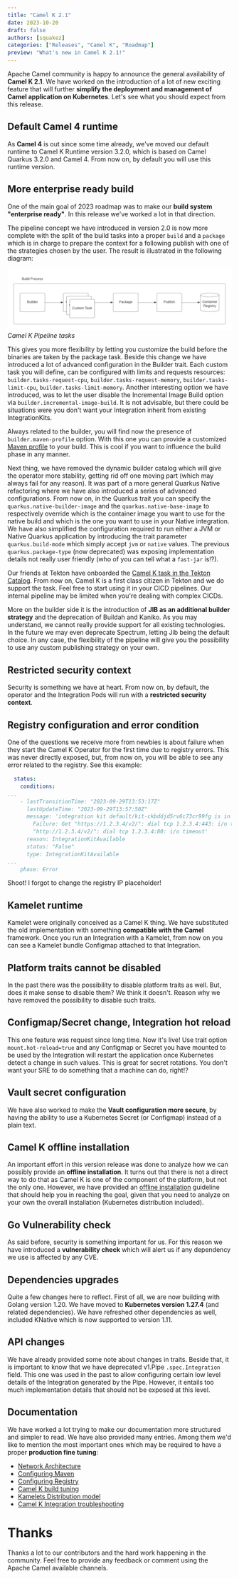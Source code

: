 ```yaml
---
title: "Camel K 2.1"
date: 2023-10-20
draft: false
authors: [squakez]
categories: ["Releases", "Camel K", "Roadmap"]
preview: "What's new in Camel K 2.1!"
---
```


Apache Camel community is happy to announce the general availability of **Camel K 2.1**. We have worked on the introduction of a lot of new exciting feature that will further **simplify the deployment and management of Camel application on Kubernetes**. Let's see what you should expect from this release.

## Default Camel 4 runtime

As **Camel 4** is out since some time already, we've moved our default runtime to Camel K Runtime version 3.2.0, which is based on Camel Quarkus 3.2.0 and Camel 4. From now on, by default you will use this runtime version.

## More enterprise ready build

One of the main goal of 2023 roadmap was to make our **build system "enterprise ready"**. In this release we've worked a lot in that direction.

The pipeline concept we have introduced in version 2.0 is now more complete with the split of the build tasks into a proper `build` and a `package` which is in charge to prepare the context for a following publish with one of the strategies chosen by the user. The result is illustrated in the following diagram:

![Camel K Pipeline tasks](camel_k_pipeline.png)
_Camel K Pipeline tasks_

This gives you more flexibility by letting you customize the build before the binaries are taken by the package task. Beside this change we have introduced a lot of advanced configuration in the Builder trait. Each custom task you will define, can be configured with limits and requests resources: `builder.tasks-request-cpu`, `builder.tasks-request-memory`, `builder.tasks-limit-cpu`, `builder.tasks-limit-memory`.
Another interesting option we have introduced, was to let the user disable the Incremental Image Build option via `builder.incremental-image-build`. It is not advisable, but there could be situations were you don't want your Integration inherit from existing IntegrationKits.

Always related to the builder, you will find now the presence of `builder.maven-profile` option. With this one you can provide a customized [Maven profile](https://maven.apache.org/guides/introduction/introduction-to-profiles.html#profiles-in-poms) to your build. This is cool if you want to influence the build phase in any manner.

Next thing, we have removed the dynamic builder catalog which will give the operator more stability, getting rid off one moving part (which may always fail for any reason). It was part of a more general Quarkus Native refactoring where we have also introduced a series of advanced configurations. From now on, in the Quarkus trait you can specify the `quarkus.native-builder-image` and the `quarkus.native-base-image` to respectively override which is the container image you want to use for the native build and which is the one you want to use in your Native integration.
We have also simplified the configuration required to run either a JVM or Native Quarkus application by introducing the trait parameter `quarkus.build-mode` which simply accept `jvm` or `native` values. The previous `quarkus.package-type` (now deprecated) was exposing implementation details not really user friendly (who of you can tell what a `fast-jar` is!?).

Our friends at Tekton have onboarded the [Camel K task in the Tekton Catalog](https://hub.tekton.dev/tekton/task/kamel-run). From now on, Camel K is a first class citizen in Tekton and we do support the task. Feel free to start using it in your CICD pipelines. Our internal pipeline may be limited when you're dealing with complex CICDs.

More on the builder side it is the introduction of **JIB as an additional builder strategy** and the deprecation of Buildah and Kaniko. As you may understand, we cannot really provide support for all existing technologies. In the future we may even deprecate Spectrum, letting Jib being the default choice. In any case, the flexibility of the pipeline will give you the possibility to use any custom publishing strategy on your own.

## Restricted security context

Security is something we have at heart. From now on, by default, the operator and the Integration Pods will run with a **restricted security context**.

## Registry configuration and error condition

One of the questions we receive more from newbies is about failure when they start the Camel K Operator for the first time due to registry errors. This was never directly exposed, but, from now on, you will be able to see any error related to the registry. See this example:

```yaml
  status:
    conditions:
...
    - lastTransitionTime: "2023-09-29T13:53:17Z"
      lastUpdateTime: "2023-09-29T13:57:50Z"
      message: 'integration kit default/kit-ckbddjd5rv6c73cr99fg is in state "Error".
        Failure: Get "https://1.2.3.4/v2/": dial tcp 1.2.3.4:443: i/o timeout; Get
        "http://1.2.3.4/v2/": dial tcp 1.2.3.4:80: i/o timeout'
      reason: IntegrationKitAvailable
      status: "False"
      type: IntegrationKitAvailable
...
    phase: Error
```
Shoot! I forgot to change the registry IP placeholder!

## Kamelet runtime

Kamelet were originally conceived as a Camel K thing. We have substituted the old implementation with something **compatible with the Camel** framework. Once you run an Integration with a Kamelet, from now on you can see a Kamelet bundle Configmap attached to that Integration.

## Platform traits cannot be disabled

In the past there was the possibility to disable platform traits as well. But, does it make sense to disable them? We think it doesn't. Reason why we have removed the possibility to disable such traits.

## Configmap/Secret change, Integration hot reload

This one feature was request since long time. Now it's live! Use trait option `mount.hot-reload=true` and any Configmap or Secret you have mounted to be used by the Integration will restart the application once Kubernetes detect a change in such values. This is great for secret rotations. You don't want your SRE to do something that a machine can do, right!?

## Vault secret configuration

We have also worked to make the **Vault configuration more secure**, by having the ability to use a Kubernetes Secret (or Configmap) instead of a plain text.

## Camel K offline installation

An important effort in this version release was done to analyze how we can possibly provide an **offline installation**. It turns out that there is not a direct way to do that as Camel K is one of the component of the platform, but not the only one. However, we have provided an [offline installation](/camel-k/next/installation/advanced/offline.html) guideline that should help you in reaching the goal, given that you need to analyze on your own the overall installation (Kubernetes distribution included).

## Go Vulnerability check

As said before, security is something important for us. For this reason we have introduced a **vulnerability check** which will alert us if any dependency we use is affected by any CVE.

## Dependencies upgrades

Quite a few changes here to reflect. First of all, we are now building with Golang version 1.20. We have moved to **Kubernetes version 1.27.4** (and related dependencies). We have refreshed other dependencies as well, included KNative which is now supported to version 1.11.

## API changes

We have already provided some note about changes in traits. Beside that, it is important to know that we have deprecated v1.Pipe `.spec.Integration` field. This one was used in the past to allow configuring certain low level details of the Integration generated by the Pipe. However, it entails too much implementation details that should not be exposed at this level.

## Documentation

We have worked a lot trying to make our documentation more structured and simpler to read. We have also provided many entries. Among them we'd like to mention the most important ones which may be required to have a proper **production fine tuning**:

* [Network Architecture](/camel-k/next/installation/advanced/network.html)
* [Configuring Maven](/camel-k/next/installation/advanced/maven.html)
* [Configuring Registry](/camel-k/next/installation/registry/registry.html)
* [Camel K build tuning](/camel-k/next/installation/advanced/build-config.html)
* [Kamelets Distribution model](/camel-k/next/kamelets/kamelets-distribution.html)
* [Camel K Integration troubleshooting](/camel-k/next/troubleshooting/troubleshooting.html)

# Thanks

Thanks a lot to our contributors and the hard work happening in the community. Feel free to provide any feedback or comment using the Apache Camel available channels.
